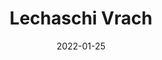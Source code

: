---
date: 2022-01-25
##
title:    Lechaschi Vrach 
## Titel der Publikation, beispielweise The Lancet.
##
authors: 'Rusnak, FI'
##
status:   default
##
en:
  subtitle:   'Vitamins D, C and COVID-19'
  ##
  description: 'In the absence of effective treatment for COVID- 19, various drugs were empirically used. Contradictory literature data, from adherents to complete denial of the use of vitamins D and C in COVID-19,  prompted us to analyze the literature data and express our opinion on this issue. In our country and abroad, many medical centers include vitamins D and C in the therapy of a new coronavirus infection. Almost all organs and systems of our body have receptors for vitamin D. This fact indicates the active participation of vitamin D in protecting against infection, allergies, and prolonging human life. People with vitamin D deficiency are more likely to have respiratory infections, anemia, muscle hypotension, and bone fragility. The use of vitamin D in coronavirus infection is effective with daily intake of physiological doses of vitamin D. Compensation for vitamin D deficiency is important for the activation of interferon-dependent antiviral immunity, and for the prevention of «cytokine storm», normalization of the coagulation system, and for the reduction of chronic inf lammation in the presence of concomitant chronic pathologies in the patient. Even the transition from a severe deficiency of vitamin D (25(OH)D < 20 ng/ml) to a moderate deficiency of 25(OH)D (a metabolite of vitamin D, which is used to judge its supply of the body) in the range of 20-30 ng/ml, in Reduces the risk of admission of a patient with pneumonia to the intensive care unit by 3 times and the risk of transfer to mechanical ventilation by 11 times. The use of vitamin C in coronavirus infection is effective by compensating for its existing deficiency and by interacting with other vitamins. An effective way to maintain the level of vitamins D and C in the population is to fortify these vitamins and other nutrients in foods of mass consumption, as well as to take vitamins in other forms. Multivitamins produced in Western countries are mainly designed for people living in these territories, taking into account the common method of fortifying food. For our country, the norms of consumption of vitamins have been substantiated, confirmed by massive studies of the population of different regions. '
  ## 
  tags:    [COVID-19, vitamin D, vitamin C, vitamins]
## 
de: 
  ##
  subtitle:   'Vitamine D, C und COVID-19'
  ##
  description: 'In Ermangelung einer wirksamen Behandlung für COVID-19 wurden verschiedene Medikamente empirisch eingesetzt. Widersprüchliche Angaben in der Literatur, von Befürwortern bis hin zur völligen Ablehnung der Verwendung der Vitamine D und C bei COVID-19, veranlassten uns, die Literaturdaten zu analysieren und unsere Meinung zu diesem Thema zu äußern. In unserem Land und im Ausland beziehen viele medizinische Zentren die Vitamine D und C in die Therapie einer neuen Coronavirus-Infektion ein. Fast alle Organe und Systeme unseres Körpers haben Rezeptoren für Vitamin D. Diese Tatsache weist auf die aktive Beteiligung von Vitamin D am Schutz vor Infektionen und Allergien sowie an der Verlängerung des menschlichen Lebens hin. Menschen mit Vitamin-D-Mangel haben ein höheres Risiko für Infektionen der Atemwege, Anämie, Muskelhypotonie und Knochenbrüchigkeit. Der Ausgleich des Vitamin-D-Mangels ist wichtig für die Aktivierung der interferonabhängigen antiviralen Immunität und für die Verhinderung eines "Zytokinsturms", die Normalisierung des Gerinnungssystems und die Verringerung der chronischen Entzündung bei gleichzeitigen chronischen Erkrankungen des Patienten. Selbst der Übergang von einem schweren Vitamin-D-Mangel (25(OH)D < 20 ng/ml) zu einem mäßigen Mangel an 25(OH)D (ein Metabolit von Vitamin D, der zur Beurteilung seiner Versorgung des Körpers herangezogen wird) im Bereich von 20-30 ng/ml verringert das Risiko der Einweisung eines Patienten mit Lungenentzündung auf die Intensivstation um das Dreifache und das Risiko der Verlegung auf eine mechanische Beatmung um das Elffache. Der Einsatz von Vitamin C bei einer Coronavirus-Infektion ist wirksam, da es den bestehenden Mangel ausgleicht und mit anderen Vitaminen interagiert. Eine wirksame Methode zur Aufrechterhaltung des Vitamin-D- und Vitamin-C-Spiegels in der Bevölkerung besteht in der Anreicherung dieser Vitamine und anderer Nährstoffe in Lebensmitteln des Massenkonsums sowie in der Einnahme von Vitaminen in anderen Formen. Die in den westlichen Ländern hergestellten Multivitaminpräparate sind in erster Linie für die dort lebenden Menschen bestimmt, wobei die dort übliche Methode der Anreicherung von Lebensmitteln berücksichtigt wird. Für unser Land wurden die Normen für den Vitaminkonsum durch umfangreiche Untersuchungen der Bevölkerung in verschiedenen Regionen bestätigt.'
  ## 
  ##
  tags:     [COVID-19, vitamin D, Vitamin C, Vitamine]
##
group:  "Treatments"
##
credit:      https://journal.lvrach.ru/jour/article/download/867/853
##
## 2020-09-30_10.1038_s41590-020-00808-x.md
---
